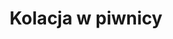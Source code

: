 ---
layout: "pages/vecere-ve-sklepeni.njk"

title: 'Kolacja w piwnicy'
description: 'Poczuj wyjątkową atmosferę kolacji w starej piwnicy Chateau Orlice. Zabytkowe sklepienia, blask świec i wyśmienite menu.'
permalink: 'pl/vecere-ve-sklepeni/'

eleventyNavigation:
  key: Kolacja w piwnicy
  parent: Usługi i atrakcje
  order: 500


landing:
  breadcrumbsHome: Strona główna
  breadcrumbsCurrent: Kolacja w piwnicy

  heading: Kolacja w starej piwnicy

  mouseIconAlt: Ikona myszy komputerowej

  imageUrl: /assets/images/restaurant/stredoveka-krcma-1.jpg
  imageAlt: Średniowieczna tawerna w zamku Orlice


contentOne:
  topper: Kolacja w piwnicy
  heading: Kolacja przy świecach w starej piwnicy

  imageUrl: /assets/images/dinner/dinner.jpg
  imageAlt: Nowożeńcy na łodzi na stawie

  paragraphs:
    - text: Przeżyj niezapomniany wieczór w wyjątkowej atmosferze historycznej piwnicy hotelu Chateau Orlice. Romantyczny blask świec, aromat wyśmienitych win i pyszne menu stworzone przez naszego szefa kuchni - to wszystko czeka na Ciebie w pomieszczeniu, które łączy w sobie elegancję przeszłości z komfortem dnia dzisiejszego. Idealny na romantyczną kolację we dwoje, na specjalne rocznice, oświadczyny lub po prostu na chwile, które chcesz przeżyć inaczej niż zwykle. Ciesz się ciszą, spokojem i urokiem miejsca, które ma duszę.

  cta: Rezerwacja
---